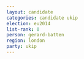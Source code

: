 ```yaml
---
layout: candidate
categories: candidate ukip
election: eu2014
list-rank: 0
person: gerard-batten
region: london
party: ukip
---
```

